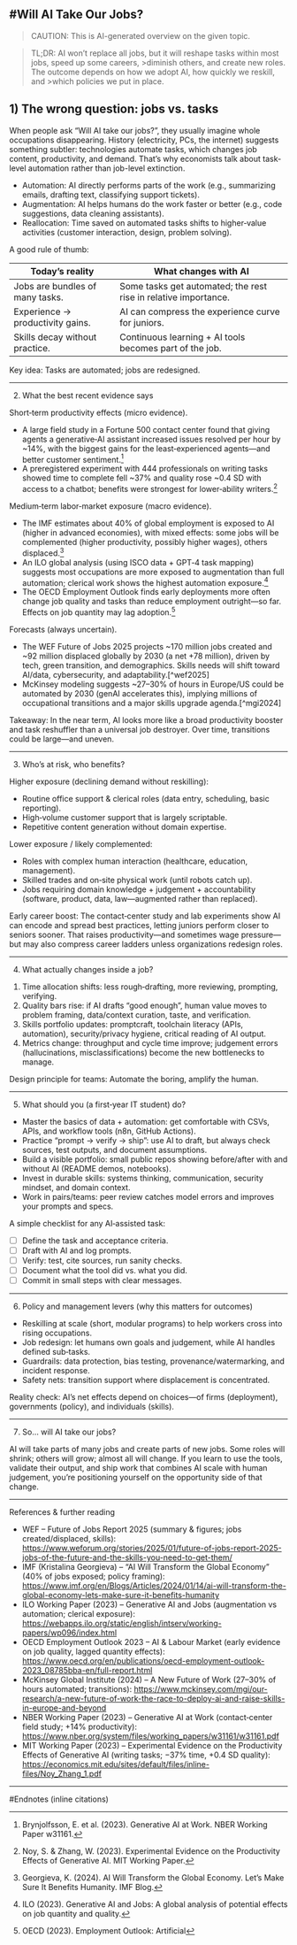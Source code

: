 #Will AI Take Our Jobs?  
---
>CAUTION: This is AI-generated overview on the given topic.

>TL;DR: AI won’t replace all jobs, but it will reshape tasks within most jobs, speed up some careers, >diminish others, and create new roles. The outcome depends on how we adopt AI, how quickly we reskill, and >which policies we put in place.

## 1) The wrong question: jobs vs. tasks

When people ask “Will AI take our jobs?”, they usually imagine whole occupations disappearing. History (electricity, PCs, the internet) suggests something subtler: technologies automate tasks, which changes job content, productivity, and demand. That’s why economists talk about task-level automation rather than job-level extinction.

- Automation: AI directly performs parts of the work (e.g., summarizing emails, drafting text, classifying support tickets).  
- Augmentation: AI helps humans do the work faster or better (e.g., code suggestions, data cleaning assistants).  
- Reallocation: Time saved on automated tasks shifts to higher‑value activities (customer interaction, design, problem solving).

A good rule of thumb:

| Today’s reality | What changes with AI |
|---|---|
| Jobs are bundles of many tasks. | Some tasks get automated; the rest rise in relative importance. |
| Experience → productivity gains. | AI can compress the experience curve for juniors. |
| Skills decay without practice. | Continuous learning + AI tools becomes part of the job. |

Key idea: Tasks are automated; jobs are redesigned.

---

2) What the best recent evidence says

Short‑term productivity effects (micro evidence).  
- A large field study in a Fortune 500 contact center found that giving agents a generative‑AI assistant increased issues resolved per hour by ~14%, with the biggest gains for the least‑experienced agents—and better customer sentiment.[^nber]  
- A preregistered experiment with 444 professionals on writing tasks showed time to complete fell ~37% and quality rose ~0.4 SD with access to a chatbot; benefits were strongest for lower‑ability writers.[^noyzhang]

Medium‑term labor‑market exposure (macro evidence).  
- The IMF estimates about 40% of global employment is exposed to AI (higher in advanced economies), with mixed effects: some jobs will be complemented (higher productivity, possibly higher wages), others displaced.[^imfblog]  
- An ILO global analysis (using ISCO data + GPT‑4 task mapping) suggests most occupations are more exposed to augmentation than full automation; clerical work shows the highest automation exposure.[^ilo]  
- The OECD Employment Outlook finds early deployments more often change job quality and tasks than reduce employment outright—so far. Effects on job quantity may lag adoption.[^oecd]

Forecasts (always uncertain).  
- The WEF Future of Jobs 2025 projects ~170 million jobs created and ~92 million displaced globally by 2030 (a net +78 million), driven by tech, green transition, and demographics. Skills needs will shift toward AI/data, cybersecurity, and adaptability.[^wef2025]  
- McKinsey modeling suggests ~27–30% of hours in Europe/US could be automated by 2030 (genAI accelerates this), implying millions of occupational transitions and a major skills upgrade agenda.[^mgi2024]

Takeaway: In the near term, AI looks more like a broad productivity booster and task reshuffler than a universal job destroyer. Over time, transitions could be large—and uneven.

---

3) Who’s at risk, who benefits?

Higher exposure (declining demand without reskilling):  
- Routine office support & clerical roles (data entry, scheduling, basic reporting).  
- High‑volume customer support that is largely scriptable.  
- Repetitive content generation without domain expertise.

Lower exposure / likely complemented:  
- Roles with complex human interaction (healthcare, education, management).  
- Skilled trades and on‑site physical work (until robots catch up).  
- Jobs requiring domain knowledge + judgement + accountability (software, product, data, law—augmented rather than replaced).

Early career boost: The contact‑center study and lab experiments show AI can encode and spread best practices, letting juniors perform closer to seniors sooner. That raises productivity—and sometimes wage pressure—but may also compress career ladders unless organizations redesign roles.

---

4) What actually changes inside a job?

1. Time allocation shifts: less rough‑drafting, more reviewing, prompting, verifying.  
2. Quality bars rise: if AI drafts “good enough”, human value moves to problem framing, data/context curation, taste, and verification.  
3. Skills portfolio updates: promptcraft, toolchain literacy (APIs, automation), security/privacy hygiene, critical reading of AI output.  
4. Metrics change: throughput and cycle time improve; judgement errors (hallucinations, misclassifications) become the new bottlenecks to manage.

Design principle for teams: Automate the boring, amplify the human.

---

5) What should you (a first‑year IT student) do?

- Master the basics of data + automation: get comfortable with CSVs, APIs, and workflow tools (n8n, GitHub Actions).  
- Practice “prompt → verify → ship”: use AI to draft, but always check sources, test outputs, and document assumptions.  
- Build a visible portfolio: small public repos showing before/after with and without AI (README demos, notebooks).  
- Invest in durable skills: systems thinking, communication, security mindset, and domain context.  
- Work in pairs/teams: peer review catches model errors and improves your prompts and specs.  

A simple checklist for any AI‑assisted task:

- [ ] Define the task and acceptance criteria.  
- [ ] Draft with AI and log prompts.  
- [ ] Verify: test, cite sources, run sanity checks.  
- [ ] Document what the tool did vs. what you did.  
- [ ] Commit in small steps with clear messages.  

---

6) Policy and management levers (why this matters for outcomes)

- Reskilling at scale (short, modular programs) to help workers cross into rising occupations.  
- Job redesign: let humans own goals and judgement, while AI handles defined sub‑tasks.  
- Guardrails: data protection, bias testing, provenance/watermarking, and incident response.  
- Safety nets: transition support where displacement is concentrated.  

Reality check: AI’s net effects depend on choices—of firms (deployment), governments (policy), and individuals (skills).

---

7) So… will AI take our jobs?

AI will take parts of many jobs and create parts of new jobs. Some roles will shrink; others will grow; almost all will change. If you learn to use the tools, validate their output, and ship work that combines AI scale with human judgement, you’re positioning yourself on the opportunity side of that change.

---

References & further reading

- WEF – Future of Jobs Report 2025 (summary & figures; jobs created/displaced, skills): https://www.weforum.org/stories/2025/01/future-of-jobs-report-2025-jobs-of-the-future-and-the-skills-you-need-to-get-them/  
- IMF (Kristalina Georgieva) – “AI Will Transform the Global Economy” (40% of jobs exposed; policy framing): https://www.imf.org/en/Blogs/Articles/2024/01/14/ai-will-transform-the-global-economy-lets-make-sure-it-benefits-humanity  
- ILO Working Paper (2023) – Generative AI and Jobs (augmentation vs automation; clerical exposure): https://webapps.ilo.org/static/english/intserv/working-papers/wp096/index.html  
- OECD Employment Outlook 2023 – AI & Labour Market (early evidence on job quality, lagged quantity effects): https://www.oecd.org/en/publications/oecd-employment-outlook-2023_08785bba-en/full-report.html  
- McKinsey Global Institute (2024) – A New Future of Work (27–30% of hours automated; transitions): https://www.mckinsey.com/mgi/our-research/a-new-future-of-work-the-race-to-deploy-ai-and-raise-skills-in-europe-and-beyond  
- NBER Working Paper (2023) – Generative AI at Work (contact‑center field study; +14% productivity): https://www.nber.org/system/files/working_papers/w31161/w31161.pdf  
- MIT Working Paper (2023) – Experimental Evidence on the Productivity Effects of Generative AI (writing tasks; −37% time, +0.4 SD quality): https://economics.mit.edu/sites/default/files/inline-files/Noy_Zhang_1.pdf

---

#Endnotes (inline citations)

[^nber]: Brynjolfsson, E. et al. (2023). Generative AI at Work. NBER Working Paper w31161.  
[^noyzhang]: Noy, S. & Zhang, W. (2023). Experimental Evidence on the Productivity Effects of Generative AI. MIT Working Paper.  
[^imfblog]: Georgieva, K. (2024). AI Will Transform the Global Economy. Let’s Make Sure It Benefits Humanity. IMF Blog.  
[^ilo]: ILO (2023). Generative AI and Jobs: A global analysis of potential effects on job quantity and quality.  
[^oecd]: OECD (2023). Employment Outlook: Artificial
